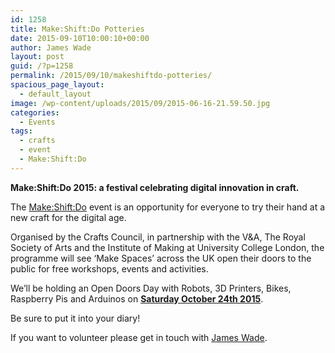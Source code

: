 ```yaml
---
id: 1258
title: Make:Shift:Do Potteries
date: 2015-09-10T10:00:10+00:00
author: James Wade
layout: post
guid: /?p=1258
permalink: /2015/09/10/makeshiftdo-potteries/
spacious_page_layout:
  - default_layout
image: /wp-content/uploads/2015/09/2015-06-16-21.59.50.jpg
categories:
  - Events
tags:
  - crafts
  - event
  - Make:Shift:Do
---
```

**Make:Shift:Do 2015: a festival celebrating digital innovation in craft.**

The [Make:Shift:Do](/events/makeshiftdo/) event is an opportunity for everyone to try their hand at a new craft for the digital age.

Organised by the Crafts Council, in partnership with the V&A, The Royal Society of Arts and the Institute of Making at University College London, the programme will see ‘Make Spaces’ across the UK open their doors to the public for free workshops, events and activities.

We&#8217;ll be holding an Open Doors Day with Robots, 3D Printers, Bikes, Raspberry Pis and Arduinos on **[Saturday October 24th 2015](https://www.google.com/calendar/event?eid=ZWk0OHRqOG90NGpvcjR1M2I1c2pkcXA0aTAgMDBuZnMxY3JsbDVxcmVob2s5OHFtbWl0bGNAZw&ctz=Europe/London)**.

Be sure to put it into your diary!

If you want to volunteer please get in touch with [James Wade](https://twitter.com/jpswade).